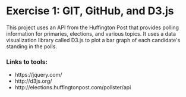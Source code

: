 
<h1> Exercise 1: GIT, GitHub, and D3.js </h1>

<body>

This project uses an API from the Huffington Post that provides polling information for
primaries, elections, and various topics. It uses a data visualization library called 
D3.js to plot a bar graph of each candidate's standing in the polls.

</body>



<h3> Links to tools: </h3>
 <ul>
  <li>https://jquery.com/</li>
  <li>http://d3js.org/</li>
  <li>http://elections.huffingtonpost.com/pollster/api</li>
</ul> 


